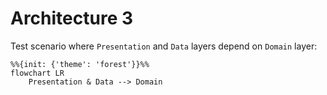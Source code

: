 # Architecture 3

Test scenario where `Presentation` and `Data` layers depend on `Domain` layer:

```mermaid
%%{init: {'theme': 'forest'}}%%
flowchart LR
    Presentation & Data --> Domain
```

